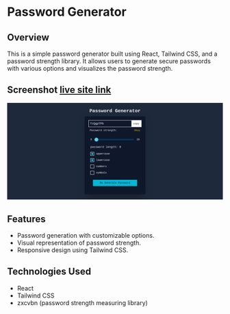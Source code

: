 # Password Generator

## Overview

This is a simple password generator built using React, Tailwind CSS, and a password strength library. It allows users to generate secure passwords with various options and visualizes the password strength.

## Screenshot [live site link](https://kumaraguru1122.github.io/password-generator-react/)

![screenshot](/src/assets/Password%20Generator.png)

## Features

- Password generation with customizable options.
- Visual representation of password strength.
- Responsive design using Tailwind CSS.

## Technologies Used

- React
- Tailwind CSS
- zxcvbn  (password strength measuring library)






